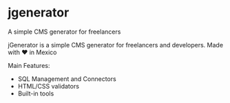 # jgenerator
A simple CMS generator for freelancers

jGenerator is a simple CMS generator for freelancers and developers. Made with ♥ in Mexico

Main Features:
- SQL Management and Connectors
- HTML/CSS validators
- Built-in tools
